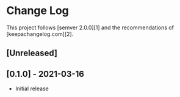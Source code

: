 # Change Log

This project follows [semver 2.0.0][1] and the recommendations
of [keepachangelog.com][2].

## [Unreleased]

## [0.1.0] - 2021-03-16

- Initial release
